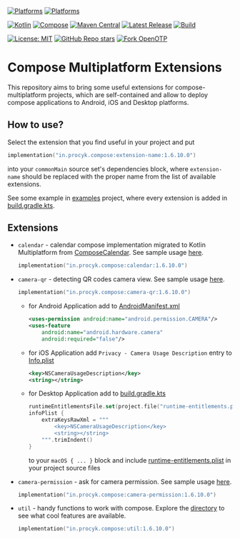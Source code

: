 [![Platforms](https://img.shields.io/badge/mobile-Android%20%7C%20iOS-blue)](https://github.com/avan1235/compose-extensions/releases)
[![Platforms](https://img.shields.io/badge/desktop-Windows%20%7C%20macOS%20%7C%20Linux-blue)](https://github.com/avan1235/compose-extensions/releases)

[![Kotlin](https://img.shields.io/badge/Kotlin-2.0.0-RC2-green.svg?logo=kotlin)](https://github.com/JetBrains/kotlin)
[![Compose](https://img.shields.io/badge/Compose%20Multiplatform-1.6.10-green.svg?logo=jetpack-compose)](https://github.com/JetBrains/compose-multiplatform)
[![Maven Central](https://img.shields.io/maven-central/v/in.procyk.compose/camera-qr?label=Maven%20Central&color=green)](https://central.sonatype.com/namespace/in.procyk.compose)
[![Latest Release](https://img.shields.io/github/v/release/avan1235/compose-extensions?label=Release&color=green)](https://github.com/avan1235/compose-extensions/releases)
[![Build](https://img.shields.io/github/actions/workflow/status/avan1235/compose-extensions/release.yml?label=Build&color=green)](https://github.com/avan1235/compose-extensions/actions/workflows/release.yml)

[![License: MIT](https://img.shields.io/badge/License-MIT-red.svg)](./LICENSE.md)
[![GitHub Repo stars](https://img.shields.io/github/stars/avan1235/compose-extensions?style=social)](https://github.com/avan1235/compose-extensions/stargazers)
[![Fork OpenOTP](https://img.shields.io/github/forks/avan1235/compose-extensions?logo=github&style=social)](https://github.com/avan1235/compose-extensions/fork)

# Compose Multiplatform Extensions

This repository aims to bring some useful extensions for compose-multiplatform projects, which
are self-contained and allow to deploy compose applications to Android, iOS and Desktop platforms.

## How to use?

Select the extension that you find useful in your project and put

```kotlin
implementation("in.procyk.compose:extension-name:1.6.10.0")
```

into your `commonMain` source set's dependencies block, where `extension-name` should be replaced with the
proper name from the list of available extensions.

See some example in [examples](./examples) project, where every extension is added in [build.gradle.kts](./examples/build.gradle.kts).

## Extensions

- `calendar` - calendar compose implementation migrated to Kotlin Multiplatform from [ComposeCalendar](https://github.com/boguszpawlowski/ComposeCalendar). See sample usage [here](./examples/src/commonMain/kotlin/in/procyk/compose/examples/Calendars.kt). 
    ```kotlin
    implementation("in.procyk.compose:calendar:1.6.10.0")
    ```

- `camera-qr` - detecting QR codes camera view. See sample usage [here](./examples/src/commonMain/kotlin/in/procyk/compose/examples/CameraQR.kt).
    ```kotlin
    implementation("in.procyk.compose:camera-qr:1.6.10.0")
    ```
    - for Android Application add to [AndroidManifest.xml](./examples/src/androidMain/AndroidManifest.xml)
      ```xml
      <uses-permission android:name="android.permission.CAMERA"/>
      <uses-feature
          android:name="android.hardware.camera"
          android:required="false"/>
      ```

    - for iOS Application add `Privacy - Camera Usage Description` entry to [Info.plist](./examples/xcode/iosApp/Info.plist)
      ```xml
      <key>NSCameraUsageDescription</key>
      <string></string>
      ```
   
    - for Desktop Application add to [build.gradle.kts](./examples/build.gradle.kts)
      ```kotlin
      runtimeEntitlementsFile.set(project.file("runtime-entitlements.plist"))
      infoPlist {
          extraKeysRawXml = """
              <key>NSCameraUsageDescription</key>
              <string></string>
          """.trimIndent()
      }
      ```
      to your `macOS { ... }` block  and include 
      [runtime-entitlements.plist](./examples/runtime-entitlements.plist) in your project source files

- `camera-permission` - ask for camera permission. See sample usage [here](./examples/src/commonMain/kotlin/in/procyk/compose/examples/CameraPermission.kt).
    ```kotlin
    implementation("in.procyk.compose:camera-permission:1.6.10.0")
    ```

- `util` - handy functions to work with compose. Explore the [directory](./util/src/commonMain/kotlin/in/procyk/compose/util) to see what cool features are available.
    ```kotlin
    implementation("in.procyk.compose:util:1.6.10.0")
    ```
